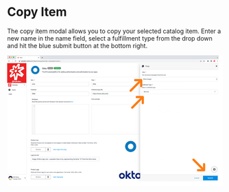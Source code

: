 # Copy Item

The copy item modal allows you to copy your selected catalog item. Enter a new name in the name field, select a fulfillment type from the drop down and hit the blue submit button at the bottom right.

<a href="../../../images/marketplace-copy-item-lg.jpg" target="_blank"><img src="../../../images/marketplace-copy-item.jpg" style="margin: auto; display: block"></a>
